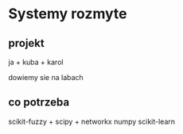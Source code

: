 # Systemy rozmyte

## projekt

ja + kuba + karol

dowiemy sie na labach

## co potrzeba

scikit-fuzzy + scipy + networkx
numpy
scikit-learn
